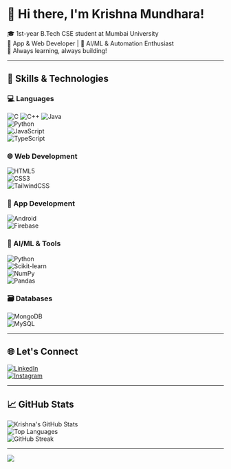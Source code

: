 # 👋 Hi there, I'm Krishna Mundhara!

🎓 1st-year B.Tech CSE student at Mumbai University  
📱 App & Web Developer | 🤖 AI/ML & Automation Enthusiast  
🧠 Always learning, always building!

---

## 🚀 Skills & Technologies

### 💻 Languages  
![C](https://img.shields.io/badge/C-%2300599C.svg?style=for-the-badge&logo=c&logoColor=white) 
![C++](https://img.shields.io/badge/C++-%2300599C.svg?style=for-the-badge&logo=c%2B%2B&logoColor=white) 
![Java](https://img.shields.io/badge/Java-%23ED8B00.svg?style=for-the-badge&logo=openjdk&logoColor=white)  
![Python](https://img.shields.io/badge/Python-3670A0?style=for-the-badge&logo=python&logoColor=ffdd54)  
![JavaScript](https://img.shields.io/badge/JavaScript-%23323330.svg?style=for-the-badge&logo=javascript&logoColor=%23F7DF1E)  
![TypeScript](https://img.shields.io/badge/TypeScript-%23007ACC.svg?style=for-the-badge&logo=typescript&logoColor=white)  

### 🌐 Web Development  
![HTML5](https://img.shields.io/badge/HTML5-%23E34F26.svg?style=for-the-badge&logo=html5&logoColor=white)  
![CSS3](https://img.shields.io/badge/CSS3-%231572B6.svg?style=for-the-badge&logo=css3&logoColor=white)  
![TailwindCSS](https://img.shields.io/badge/TailwindCSS-%2338B2AC.svg?style=for-the-badge&logo=tailwind-css&logoColor=white)  

### 📱 App Development  
![Android](https://img.shields.io/badge/Android-3DDC84?style=for-the-badge&logo=android&logoColor=white)  
![Firebase](https://img.shields.io/badge/Firebase-ffca28?style=for-the-badge&logo=firebase&logoColor=black)

### 🧠 AI/ML & Tools  
![Python](https://img.shields.io/badge/-Python-black?style=for-the-badge&logo=python)  
![Scikit-learn](https://img.shields.io/badge/scikit--learn-F7931E.svg?style=for-the-badge&logo=scikit-learn&logoColor=white)  
![NumPy](https://img.shields.io/badge/NumPy-013243.svg?style=for-the-badge&logo=numpy&logoColor=white)  
![Pandas](https://img.shields.io/badge/Pandas-150458.svg?style=for-the-badge&logo=pandas&logoColor=white)  

### 🗃️ Databases  
![MongoDB](https://img.shields.io/badge/MongoDB-%234ea94b.svg?style=for-the-badge&logo=mongodb&logoColor=white)  
![MySQL](https://img.shields.io/badge/MySQL-%2300f.svg?style=for-the-badge&logo=mysql&logoColor=white)  

---

## 🌐 Let's Connect

[![LinkedIn](https://img.shields.io/badge/LinkedIn-%230077B5.svg?style=for-the-badge&logo=linkedin&logoColor=white)](https://linkedin.com/in/YOUR_USERNAME)  
[![Instagram](https://img.shields.io/badge/Instagram-%23E4405F.svg?style=for-the-badge&logo=instagram&logoColor=white)](https://instagram.com/YOUR_USERNAME)  

---

## 📈 GitHub Stats

![Krishna's GitHub Stats](https://github-readme-stats.vercel.app/api?username=Krishnamundhara&show_icons=true&theme=tokyonight)  
![Top Languages](https://github-readme-stats.vercel.app/api/top-langs/?username=Krishnamundhara&layout=compact&theme=tokyonight)  
![GitHub Streak](https://streak-stats.demolab.com?user=Krishnamundhara&theme=tokyonight)

---

[![](https://visitcount.itsvg.in/api?id=Krishnamundhara&icon=4&color=6)](https://visitcount.itsvg.in)
